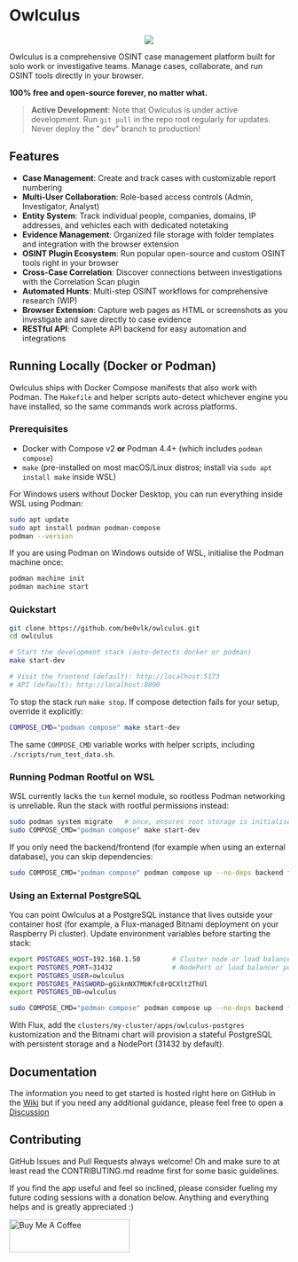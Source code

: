 # Owlculus

<p align="center">
  <img src="https://i.imgur.com/Cuf4hMK.png" />
</p>

Owlculus is a comprehensive OSINT case management platform built for solo work or investigative teams. Manage cases,
collaborate, and run OSINT tools directly in your browser.

**100% free and open-source forever, no matter what.**

> **Active Development**: Note that Owlculus is under active development. Run `git pull` in the repo root regularly for
> updates. Never deploy the "
> dev" branch to production!

## Features

- **Case Management**: Create and track cases with customizable report numbering
- **Multi-User Collaboration**: Role-based access controls (Admin, Investigator, Analyst)
- **Entity System**: Track individual people, companies, domains, IP addresses, and vehicles each with dedicated
  notetaking
- **Evidence Management**: Organized file storage with folder templates and integration with the browser extension
- **OSINT Plugin Ecosystem**: Run popular open-source and custom OSINT tools right in your browser
- **Cross-Case Correlation**: Discover connections between investigations with the Correlation Scan plugin
- **Automated Hunts**: Multi-step OSINT workflows for comprehensive research (WIP)
- **Browser Extension**: Capture web pages as HTML or screenshots as you investigate and save directly to case evidence
- **RESTful API**: Complete API backend for easy automation and integrations

## Running Locally (Docker or Podman)

Owlculus ships with Docker Compose manifests that also work with Podman. The `Makefile` and helper scripts auto-detect
whichever engine you have installed, so the same commands work across platforms.

### Prerequisites

- Docker with Compose v2 **or** Podman 4.4+ (which includes `podman compose`)
- `make` (pre-installed on most macOS/Linux distros; install via `sudo apt install make` inside WSL)

For Windows users without Docker Desktop, you can run everything inside WSL using Podman:

```bash
sudo apt update
sudo apt install podman podman-compose
podman --version
```

If you are using Podman on Windows outside of WSL, initialise the Podman machine once:

```bash
podman machine init
podman machine start
```

### Quickstart

```bash
git clone https://github.com/be0vlk/owlculus.git
cd owlculus

# Start the development stack (auto-detects docker or podman)
make start-dev

# Visit the frontend (default): http://localhost:5173
# API (default): http://localhost:8000
```

To stop the stack run `make stop`. If compose detection fails for your setup, override it explicitly:

```bash
COMPOSE_CMD="podman compose" make start-dev
```

The same `COMPOSE_CMD` variable works with helper scripts, including `./scripts/run_test_data.sh`.

### Running Podman Rootful on WSL

WSL currently lacks the `tun` kernel module, so rootless Podman networking is unreliable. Run the stack with rootful
permissions instead:

```bash
sudo podman system migrate   # once, ensures root storage is initialised
sudo COMPOSE_CMD="podman compose" make start-dev
```

If you only need the backend/frontend (for example when using an external database), you can skip dependencies:

```bash
sudo COMPOSE_CMD="podman compose" podman compose up --no-deps backend frontend
```

### Using an External PostgreSQL

You can point Owlculus at a PostgreSQL instance that lives outside your container host (for example, a Flux-managed
Bitnami deployment on your Raspberry Pi cluster). Update environment variables before starting the stack:

```bash
export POSTGRES_HOST=192.168.1.50        # Cluster node or load balancer
export POSTGRES_PORT=31432               # NodePort or load balancer port
export POSTGRES_USER=owlculus
export POSTGRES_PASSWORD=gGiknNX7MbKfc8rQCXlt2ThUl
export POSTGRES_DB=owlculus

sudo COMPOSE_CMD="podman compose" podman compose up --no-deps backend frontend db-init
```

With Flux, add the `clusters/my-cluster/apps/owlculus-postgres` kustomization and the Bitnami chart will provision a
stateful PostgreSQL with persistent storage and a NodePort (31432 by default).

## Documentation
The information you need to get started is hosted right here on GitHub in the [Wiki](https://github.com/be0vlk/owlculus/wiki) but if you need any additional guidance, please feel free to open a [Discussion](https://github.com/be0vlk/owlculus/discussions)

## Contributing
GitHub Issues and Pull Requests always welcome! Oh and make sure to at least read the CONTRIBUTING.md readme first for some basic guidelines.

If you find the app useful and feel so inclined, please consider fueling my future coding sessions with a donation
below. Anything and everything helps and is greatly appreciated :)

<a href="https://www.buymeacoffee.com/be0vlk" target="_blank"><img src="https://cdn.buymeacoffee.com/buttons/v2/default-yellow.png" alt="Buy Me A Coffee" style="height: 60px !important;width: 217px !important;" ></a>
